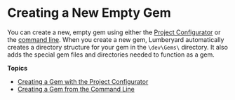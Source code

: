 # Creating a New Empty Gem<a name="gems-system-gems-creating-a-new-gem"></a>

You can create a new, empty gem using either the [Project Configurator](gems-system-gems-creating-a-new-gem-projconf.md) or the [command line](gems-system-gems-creating-a-new-gem-cmdline.md)\. When you create a new gem, Lumberyard automatically creates a directory structure for your gem in the `\dev\Gems\` directory\. It also adds the special gem files and directories needed to function as a gem\.

**Topics**
+ [Creating a Gem with the Project Configurator](gems-system-gems-creating-a-new-gem-projconf.md)
+ [Creating a Gem from the Command Line](gems-system-gems-creating-a-new-gem-cmdline.md)